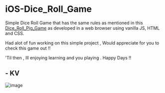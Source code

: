 # iOS-Dice_Roll_Game

Simple Dice Roll Game that has the same rules as mentioned in this [Dice_Roll_Pig_Game](https://github.com/krish11031998-pythonwhisperer/Dice_roll_pig_game) as developed in a web browser using vanilla JS, HTML and CSS.

Had alot of fun working on this simple project , Would appreciate for you to check this game out !!

'Til then , Ill enjoying learning and you playing . Happy Days !!

## - KV

![image](https://user-images.githubusercontent.com/56647167/73595227-8f68a200-452f-11ea-992a-5c90ffb1be3d.png)
